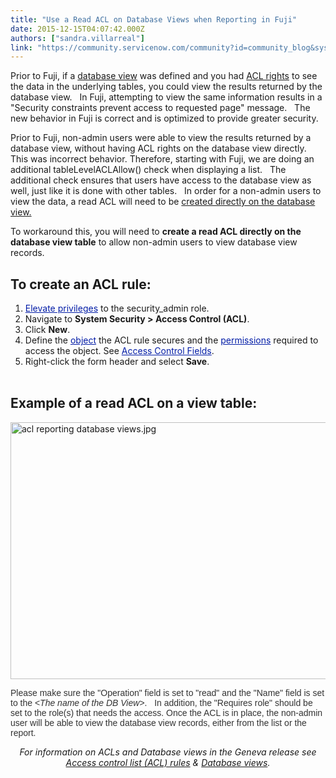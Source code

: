 ```yaml
---
title: "Use a Read ACL on Database Views when Reporting in Fuji"
date: 2015-12-15T04:07:42.000Z
authors: ["sandra.villarreal"]
link: "https://community.servicenow.com/community?id=community_blog&sys_id=745d2629dbd0dbc01dcaf3231f96197c"
---
```

<p>Prior to Fuji, if a <a title="ki.servicenow.com/index.php?title=Database_Views" href="http://wiki.servicenow.com/index.php?title=Database_Views">database view</a> was defined and you had <a title="ki.servicenow.com/index.php?title=Using_Access_Control_Rules" href="http://wiki.servicenow.com/index.php?title=Using_Access_Control_Rules">ACL rights</a> to see the data in the underlying tables, you could view the results returned by the database view.   In Fuji, attempting to view the same information results in a "Security constraints prevent access to requested page" message.   The new behavior in Fuji is correct and is optimized to provide greater security.</p><p></p><p class="p1">Prior to Fuji, non-admin users were able to view the results returned by a database view, without having ACL rights on the database view directly.   This was incorrect behavior. Therefore, starting with Fuji, we are doing an additional tableLevelACLAllow() check when displaying a list.   The additional check ensures that users have access to the database view as well, just like it is done with other tables.   In order for a non-admin users to view the data, a read ACL will need to be <a title="i.service-now.com/kb_view.do?sysparm_article=KB0549634" href="https://hi.service-now.com/kb_view.do?sysparm_article=KB0549634">created directly on the database view.</a><a href="https://hi.service-now.com/kb_view.do?sysparm_article=KB0549634"><br/></a></p><p class="p5"></p><p class="p1"><span class="s3">To workaround this, you will need to <strong>create a read ACL directly on the database view table</strong> to allow non-admin users to view database view records. </span></p><p class="p1"></p><h2 class="p1">To create an ACL rule:</h2><ol><li><a href="http://wiki.servicenow.com/index.php?title=High_Security_Settings#Elevated_Privilege" style="color: #031da7;" title="High Security Settings">Elevate privileges</a> to the security_admin role.</li><li>Navigate to <strong>System Security &gt; Access Control (ACL)</strong>.</li><li>Click <strong>New</strong>.</li><li>Define the <a title="ki.servicenow.com/index.php?title=Using_Access_Control_Rules#Matching_ACL_Rules_to_Objects" href="http://wiki.servicenow.com/index.php?title=Using_Access_Control_Rules#Matching_ACL_Rules_to_Objects" style="color: #031da7;">object</a> the ACL rule secures and the <a title="ki.servicenow.com/index.php?title=Using_Access_Control_Rules#Evaluating_ACL_Rule_Permission_Requirements" href="http://wiki.servicenow.com/index.php?title=Using_Access_Control_Rules#Evaluating_ACL_Rule_Permission_Requirements" style="color: #031da7;">permissions</a> required to access the object. See <a title="ki.servicenow.com/index.php?title=Using_Access_Control_Rules#Access_Control_Fields" href="http://wiki.servicenow.com/index.php?title=Using_Access_Control_Rules#Access_Control_Fields" style="color: #031da7;">Access Control Fields</a>.</li><li>Right-click the form header and select <strong>Save</strong>.<br/><br/></li></ol><h2 class="p1">Example of a read ACL on a view table:</h2><p class="p1"><img   alt="acl reporting database views.jpg" class="image-1 jive-image" src="825bb08adb1c9344e9737a9e0f96197f.iix" style="width: 620px; height: 411px; display: block; margin-left: auto; margin-right: auto;"/></p><p class="p1"></p><p class="p1"><span style="color: #333333; font-family: Omnes-pro, Arial, Verdana, sans-serif;">Please make sure the "Operation" field is set to "read" and the "Name" field is set to the </span><span style="color: #333333; font-family: Omnes-pro, Arial, Verdana, sans-serif;">&lt;</span><span style="color: #333333; font-family: Omnes-pro, Arial, Verdana, sans-serif;"><em>The name of the DB View</em></span><span style="color: #333333; font-family: Omnes-pro, Arial, Verdana, sans-serif;">&gt;.   In addition, the "Requires role" should be set to </span><span style="color: #333333; font-family: Omnes-pro, Arial, Verdana, sans-serif;">the role(s) that needs the access. </span><span style="color: #333333; font-family: Omnes-pro, Arial, Verdana, sans-serif;">Once the ACL is in place, the non-admin user will be able to view the database view records, either from the list or the report.</span></p><p class="p2"></p><p class="p2" style="text-align: center;"><em>For information on ACLs and Database views in the Geneva release see <a href="https://docs.servicenow.com/administer/contextual_security/concept/c_UseAccessControlRules.html" title="https://docs.servicenow.com/administer/contextual_security/concept/c_UseAccessControlRules.html">Access control list (ACL) rules</a> &amp; <a href="https://docs.servicenow.com/use/advanced_reporting/concept/c_DatabaseViews.html" title="https://docs.servicenow.com/use/advanced_reporting/concept/c_DatabaseViews.html">Database views</a>. </em></p>